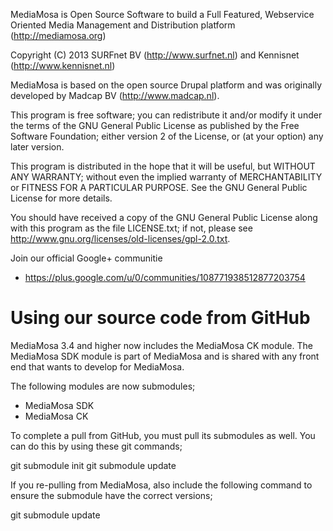 MediaMosa is Open Source Software to build a Full Featured, Webservice
Oriented Media Management and Distribution platform (http://mediamosa.org)

Copyright (C) 2013 SURFnet BV (http://www.surfnet.nl) and Kennisnet
(http://www.kennisnet.nl)

MediaMosa is based on the open source Drupal platform and was originally
developed by Madcap BV (http://www.madcap.nl).

This program is free software; you can redistribute it and/or modify
it under the terms of the GNU General Public License as published by
the Free Software Foundation; either version 2 of the License, or (at
your option) any later version.

This program is distributed in the hope that it will be useful, but
WITHOUT ANY WARRANTY; without even the implied warranty of MERCHANTABILITY
or FITNESS FOR A PARTICULAR PURPOSE. See the GNU General Public License
for more details.

You should have received a copy of the GNU General Public License
along with this program as the file LICENSE.txt; if not, please see
http://www.gnu.org/licenses/old-licenses/gpl-2.0.txt.

Join our official Google+ communitie
* https://plus.google.com/u/0/communities/108771938512877203754

# Using our source code from GitHub
MediaMosa 3.4 and higher now includes the MediaMosa CK module. The MediaMosa SDK
module is part of MediaMosa and is shared with any front end that wants to
develop for MediaMosa.

The following modules are now submodules;
* MediaMosa SDK
* MediaMosa CK

To complete a pull from GitHub, you must pull its submodules as well. You can do
this by using these git commands;

git submodule init
git submodule update

If you re-pulling from MediaMosa, also include the following command to ensure
the submodule have the correct versions;

git submodule update
